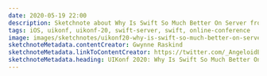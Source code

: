 ```yaml
---
date: 2020-05-19 22:00
description: Sketchnote about Why Is Swift So Much Better On Server from UIKonf 2020 (online conference)
tags: iOS, uikonf, uikonf-20, swift-server, swift, online-conference
image: images/sketchnotes/uikonf20-why-is-swift-so-much-better-on-server-small.jpg
sketchnoteMetadata.contentCreator: Gwynne Raskind
sketchnoteMetadata.linkToContentCreator: https://twitter.com/_AngeloidBeta
sketchnoteMetadata.heading: UIKonf 2020: Why Is Swift So Much Better On Server?
---
```


